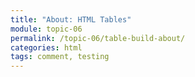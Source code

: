 ```yaml
---
title: "About: HTML Tables"
module: topic-06
permalink: /topic-06/table-build-about/
categories: html
tags: comment, testing
---
```


<div class="divider-heading"></div>
